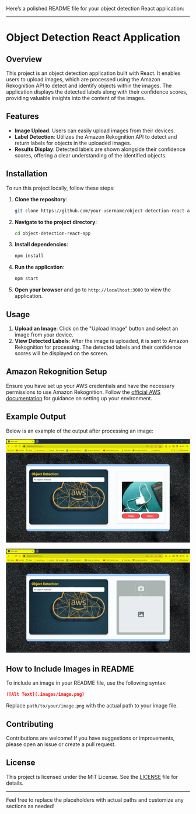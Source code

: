 Here’s a polished README file for your object detection React application:

---

# Object Detection React Application

## Overview

This project is an object detection application built with React. It enables users to upload images, which are processed using the Amazon Rekognition API to detect and identify objects within the images. The application displays the detected labels along with their confidence scores, providing valuable insights into the content of the images.

## Features

- **Image Upload**: Users can easily upload images from their devices.
- **Label Detection**: Utilizes the Amazon Rekognition API to detect and return labels for objects in the uploaded images.
- **Results Display**: Detected labels are shown alongside their confidence scores, offering a clear understanding of the identified objects.

## Installation

To run this project locally, follow these steps:

1. **Clone the repository**:
    ```bash
    git clone https://github.com/your-username/object-detection-react-app.git
    ```
2. **Navigate to the project directory**:
    ```bash
    cd object-detection-react-app
    ```
3. **Install dependencies**:
    ```bash
    npm install
    ```
4. **Run the application**:
    ```bash
    npm start
    ```
5. **Open your browser** and go to `http://localhost:3000` to view the application.

## Usage

1. **Upload an Image**: Click on the "Upload Image" button and select an image from your device.
2. **View Detected Labels**: After the image is uploaded, it is sent to Amazon Rekognition for processing. The detected labels and their confidence scores will be displayed on the screen.

## Amazon Rekognition Setup

Ensure you have set up your AWS credentials and have the necessary permissions to use Amazon Rekognition. Follow the [official AWS documentation](https://docs.aws.amazon.com/rekognition/latest/dg/getting-started.html) for guidance on setting up your environment.

## Example Output

Below is an example of the output after processing an image:

![Example Output](example-output.png)

![Example Output](example-output2.png)


## How to Include Images in README

To include an image in your README file, use the following syntax:

```markdown
![Alt Text](.images/image.png)
```

Replace `path/to/your/image.png` with the actual path to your image file.

## Contributing

Contributions are welcome! If you have suggestions or improvements, please open an issue or create a pull request.

## License

This project is licensed under the MIT License. See the [LICENSE](LICENSE) file for details.

---

Feel free to replace the placeholders with actual paths and customize any sections as needed!
